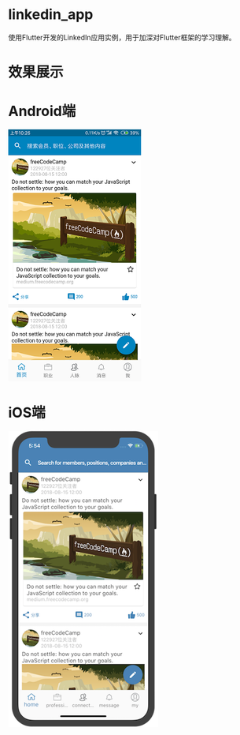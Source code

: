 # linkedin_app
使用Flutter开发的LinkedIn应用实例，用于加深对Flutter框架的学习理解。

# 效果展示
# Android端
![Image text](https://github.com/EricPengTop/linkedin_app/blob/master/screen_images/1.png)

# iOS端
![Image text](https://github.com/EricPengTop/linkedin_app/blob/master/screen_images/2.png)
